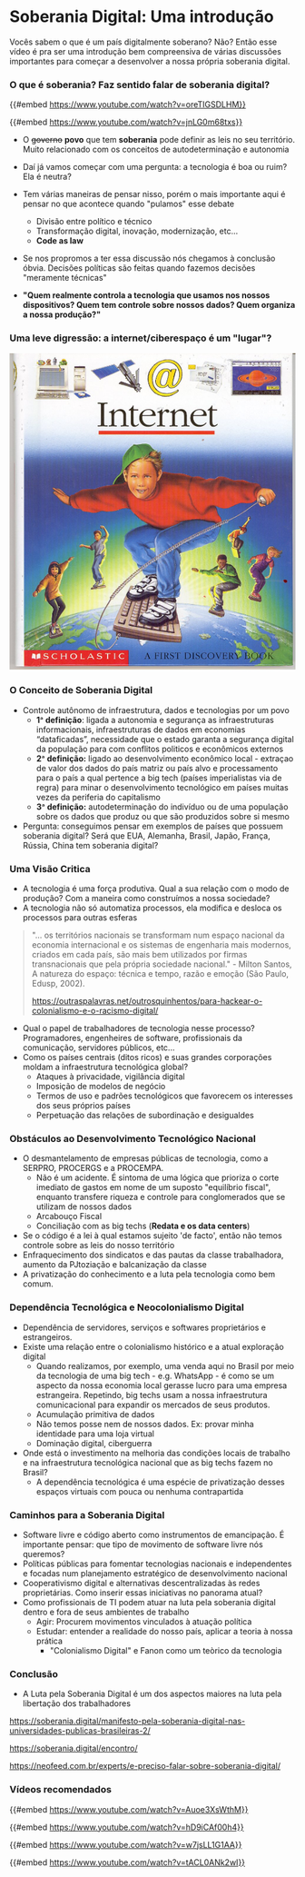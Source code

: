 # Soberania Digital: Uma introdução

Vocês sabem o que é um país digitalmente soberano? Não? Então esse vídeo é pra ser uma introdução bem compreensiva de várias discussões importantes para começar a desenvolver a nossa própria soberania digital.

### O que é soberania? Faz sentido falar de soberania digital?

{{#embed https://www.youtube.com/watch?v=oreTIGSDLHM}}

{{#embed https://www.youtube.com/watch?v=jnLG0m68txs}}

- O ~~governo~~ **povo** que tem **soberania** pode definir as leis no seu território. Muito relacionado com os conceitos de autodeterminação e autonomia

- Daí já vamos começar com uma pergunta: a tecnologia é boa ou ruim? Ela é neutra?
- Tem várias maneiras de pensar nisso, porém o mais importante aqui é pensar no que acontece quando "pulamos" esse debate
  - Divisão entre político e técnico
  - Transformação digital, inovação, modernização, etc...
  - **Code as law**

- Se nos propromos a ter essa discussão nós chegamos à conclusão óbvia. Decisões políticas são feitas quando fazemos decisões "meramente técnicas"
- **"Quem realmente controla a tecnologia que usamos nos nossos dispositivos? Quem tem controle sobre nossos dados? Quem organiza a nossa produção?"**

### Uma leve digressão: a internet/ciberespaço é um "lugar"?

![image.png](./soberania_digital/image.png)

### **O Conceito de Soberania Digital**

- Controle autônomo de infraestrutura, dados e tecnologias por um povo
  - **1**ᵃ **definição**: ligada a autonomia e segurança as infraestruturas informacionais, infraestruturas de dados em economias “dataficadas”, necessidade que o estado garanta a segurança digital da população para com conflitos politicos e econômicos externos
  - **2**ᵃ **definição:** ligado ao desenvolvimento econômico local - extraçao de valor dos dados do país matriz ou país alvo e processamento para o país a qual pertence a big tech (países imperialistas via de regra) para minar o desenvolvimento tecnológico em países muitas vezes da periferia do capitalismo
  - **3**ᵃ **definição:** autodeterminação do indivíduo ou de uma população sobre os dados que produz ou que são produzidos sobre si mesmo
- Pergunta: conseguimos pensar em exemplos de países que possuem soberania digital? Será que EUA, Alemanha, Brasil, Japão, França, Rússia, China tem soberania digital?

### **Uma Visão Critica**

- A tecnologia é uma força produtiva. Qual a sua relação com o modo de produção? Com a maneira como construímos a nossa sociedade?
- A tecnologia não só automatiza processos, ela modifica e desloca os processos para outras esferas

> "... os territórios nacionais se transformam num espaço nacional da economia internacional e os sistemas de engenharia mais modernos, criados em cada país, são mais bem utilizados por firmas transnacionais que pela própria sociedade nacional." - Milton Santos, A natureza do espaço: técnica e tempo, razão e emoção (São Paulo, Edusp, 2002).
>
> <https://outraspalavras.net/outrosquinhentos/para-hackear-o-colonialismo-e-o-racismo-digital/>

- Qual o papel de trabalhadores de tecnologia nesse processo? Programadores, engenheires de software, profissionais da comunicação, servidores públicos, etc...
- Como os países centrais (ditos ricos) e suas grandes corporações moldam a infraestrutura tecnológica global?
  - Ataques à privacidade, vigilância digital
  - Imposição de modelos de negócio
  - Termos de uso e padrões tecnológicos que favorecem os interesses dos seus próprios países
  - Perpetuação das relações de subordinação e desigualdes

### **Obstáculos ao Desenvolvimento Tecnológico Nacional**

- O desmantelamento de empresas públicas de tecnologia, como a SERPRO, PROCERGS e a PROCEMPA.
  - Não é um acidente. É sintoma de uma lógica que prioriza o corte imediato de gastos em nome de um suposto "equilíbrio fiscal", enquanto transfere riqueza e controle para conglomerados que se utilizam de nossos dados
  - Arcabouço Fiscal
  - Conciliação com as big techs (**Redata e os data centers**)
- Se o código é a lei à qual estamos sujeito 'de facto', então não temos controle sobre as leis do nosso território
- Enfraquecimento dos sindicatos e das pautas da classe trabalhadora, aumento da PJtoziação e balcanização da classe
- A privatização do conhecimento e a luta pela tecnologia como bem comum.

### **Dependência Tecnológica e Neocolonialismo Digital**

- Dependência de servidores, serviços e softwares proprietários e estrangeiros.
- Existe uma relação entre o colonialismo histórico e a atual exploração digital
  - Quando realizamos, por exemplo, uma venda aqui no Brasil por meio da tecnologia de uma big tech - e.g. WhatsApp - é como se um aspecto da nossa economia local gerasse lucro para uma empresa estrangeira. Repetindo, big techs usam a nossa infraestrutura comunicacional para expandir os mercados de seus produtos.
  - Acumulação primitiva de dados
  - Não temos posse nem de nossos dados. Ex: provar minha identidade para uma loja virtual
  - Dominação digital, ciberguerra
- Onde está o investimento na melhoria das condições locais de trabalho e na infraestrutura tecnológica nacional que as big techs fazem no Brasil?
  - A dependência tecnológica é uma espécie de privatização desses espaços virtuais com pouca ou nenhuma contrapartida

### **Caminhos para a Soberania Digital**

- Software livre e código aberto como instrumentos de emancipação. É importante pensar: que tipo de movimento de software livre nós queremos?
- Políticas públicas para fomentar tecnologias nacionais e independentes e focadas num planejamento estratégico de desenvolvimento nacional
- Cooperativismo digital e alternativas descentralizadas às redes proprietárias. Como inserir essas iniciativas no panorama atual?
- Como profissionais de TI podem atuar na luta pela soberania digital dentro e fora de seus ambientes de trabalho
  - Agir: Procurem movimentos vinculados à atuação política
  - Estudar: entender a realidade do nosso país, aplicar a teoria à nossa prática
    - "Colonialismo Digital" e Fanon como um teòrico da tecnologia

### **Conclusão**

- A Luta pela Soberania Digital é um dos aspectos maiores na luta pela libertação dos trabalhadores

<https://soberania.digital/manifesto-pela-soberania-digital-nas-universidades-publicas-brasileiras-2/>

<https://soberania.digital/encontro/>

<https://neofeed.com.br/experts/e-preciso-falar-sobre-soberania-digital/>

### Vídeos recomendados

{{#embed https://www.youtube.com/watch?v=Auoe3XsWthM}}

{{#embed https://www.youtube.com/watch?v=hD9iCAf00h4}}

{{#embed https://www.youtube.com/watch?v=w7jsLL1G1AA}}

{{#embed https://www.youtube.com/watch?v=tACL0ANk2wI}}
